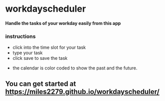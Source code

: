 # workdayscheduler

#### Handle the tasks of your workday easily from this app

### instructions

- click into the time slot for your task
- type your task
- click save to save the task

* the calendar is color coded to show the past and the future.

## You can get started at https://miles2279.github.io/workdayscheduler/
